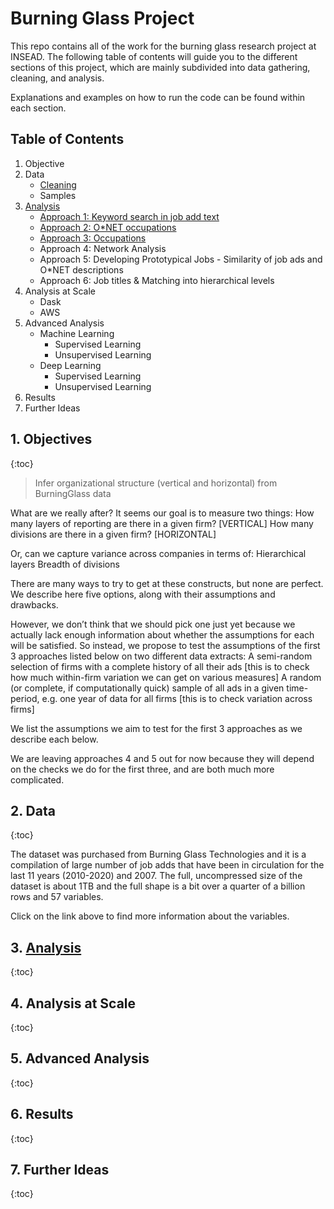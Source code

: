 # Burning Glass Project

This repo contains all of the work for the burning glass research project at INSEAD. The following table of contents will guide you to the different sections of this project, which are mainly subdivided into data gathering, cleaning, and analysis.

Explanations and examples on how to run the code can be found within each section.

## Table of Contents

1. Objective
2. Data
    - [Cleaning](https://github.com/ramonprz01/bg-insead-project/cleaning)
    - Samples
3. [Analysis](https://github.com/ramonprz01/bg-insead-project/tree/master/analysis)
    - [Approach 1: Keyword search in job add text](https://github.com/ramonprz01/bg-insead-project/analysis/approach_1)
    - [Approach 2: O*NET occupations](https://github.com/ramonprz01/bg-insead-project/analysis/approach_2)
    - [Approach 3: Occupations]()
    - Approach 4: Network Analysis
    - Approach 5: Developing Prototypical Jobs - Similarity of job ads and O*NET descriptions
    - Approach 6: Job titles & Matching into hierarchical levels
4. Analysis at Scale
    - Dask
    - AWS
5. Advanced Analysis
    - Machine Learning
        - Supervised Learning
        - Unsupervised Learning
    - Deep Learning
        - Supervised Learning
        - Unsupervised Learning
6. Results
7. Further Ideas


## 1. Objectives
{:toc}

> Infer organizational structure (vertical and horizontal) from BurningGlass data

What are we really after? It seems our goal is to measure two things:
How many layers of reporting are there in a given firm? [VERTICAL]
How many divisions are there in a given firm? [HORIZONTAL]

Or, can we capture variance across companies in terms of:
Hierarchical layers
Breadth of divisions

There are many ways to try to get at these constructs, but none are perfect. We describe here five options, along with their assumptions and drawbacks.

However, we don’t think that we should pick one just yet because we actually lack enough information about whether the assumptions for each will be satisfied. So instead, we propose to test the assumptions of the first 3 approaches listed below on two different data extracts:
A semi-random selection of firms with a complete history of all their ads [this is to check how much within-firm variation we can get on various measures]
A random (or complete, if computationally quick) sample of all ads in a given time-period, e.g. one year of data for all firms [this is to check variation across firms]

We list the assumptions we aim to test for the first 3 approaches as we describe each below. 

We are leaving approaches 4 and 5 out for now because they will depend on the checks we do for the first three, and are both much more complicated.

## 2. Data
{:toc}

The dataset was purchased from Burning Glass Technologies and it is a compilation of large number of job adds that have been in circulation for the last 11 years (2010-2020) and 2007. The full, uncompressed size of the dataset is about 1TB and the full shape is a bit over a quarter of a billion rows and 57 variables.

Click on the link above to find more information about the variables.

## 3. [Analysis](https://github.com/ramonprz01/bg-insead-project/analysis)
{:toc}

## 4. Analysis at Scale
{:toc}

## 5. Advanced Analysis
{:toc}

## 6. Results
{:toc}

## 7. Further Ideas
{:toc}